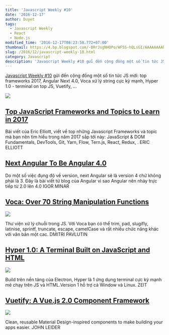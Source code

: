 ```yaml
---
title: 'Javascript Weekly #10'
date: '2016-12-17'
author: Duyet
tags:
  - Javascript Weekly
  - React
  - Node.js
modified_time: '2016-12-17T08:23:58.772+07:00'
thumbnail: https://4.bp.blogspot.com/-BRrJsgNHOPo/WFSS-hQLsGI/AAAAAAAAhGs/yDzG4caJSxEfSfL8ldoaWP77igcyefSVACK4B/s1600/Templating-Engines-for-JavaScript.png
slug: /2016/12/javascript-weekly-10.html
category: Javascript
description: 'Javascript Weekly #10 gửi đến cộng đồng một số tin tức JS mới: top frameworks 2017, Angular Next 4.0, Voca xử lý string cực kỳ mạnh, Hyper 1.0 - terminal on top JS, Vuetify, ...'
---
```


[Javascript Weekly #10](https://blog.duyet.net/2016/12/javascript-weekly-10.html) gửi đến cộng đồng một số tin tức JS mới: top frameworks 2017, Angular Next 4.0, Voca xử lý string cực kỳ mạnh, Hyper 1.0 - terminal on top JS, Vuetify, ...

![](https://4.bp.blogspot.com/-BRrJsgNHOPo/WFSS-hQLsGI/AAAAAAAAhGs/yDzG4caJSxEfSfL8ldoaWP77igcyefSVACK4B/s640/Templating-Engines-for-JavaScript.png)

## [Top JavaScript Frameworks and Topics to Learn in 2017](https://medium.com/javascript-scene/top-javascript-frameworks-topics-to-learn-in-2017-700a397b711?utm_source=duyetdev.com&utm_medium=blog)

Bài viết của Eric Elliott, viết về top những Javascript Frameworks và topic mà bạn nên tìm hiểu trong năm 2017 sắp tới này: JavaScript & DOM Fundamentals, DevTools, Git, Yarn, Flow, Tern.js, React, Redux, .
ERIC ELLIOTT

## [Next Angular To Be Angular 4.0](http://angularjs.blogspot.com/2016/12/ok-let-me-explain-its-going-to-be.html?utm_source=blog.duyetdev.com&utm_medium=blog)

Do một số việc đụng độ về version, next Angular sẽ là version 4 chứ không phải là 3. Đây là bài viết từ blog của Angular vì sao Angular nên nhảy trực tiếp từ 2.0 lên 4.0
IGOR MINAR

## [Voca: Over 70 String Manipulation Functions](https://vocajs.com/?utm_source=duyetdev.com&utm_medium=blog)

![](https://1.bp.blogspot.com/-jqnTwUimjlM/WFSQPsCY0bI/AAAAAAAAhGM/TXT0-izvFYIFI8Bk43cE7iUCdKFC5FpyQCK4B/s400/voca-logo.png)

Thư viện xử lý chuỗi trong JS. Với Voca bạn có thể trim, pad, slugifly, latinise, sprintf, truncate, escape, camelCase và rất nhiều chức năng khác với văn bản một cac.
DMITRI PAVLUTIN

## [Hyper 1.0: A Terminal Built on JavaScript and HTML](https://github.com/zeit/hyper)

![](https://3.bp.blogspot.com/-nMpf85kMJ3c/WFSQ1Wu3_YI/AAAAAAAAhGU/Lnglt-xEd9wsndvZ87RiNEgIHFZ756nTwCK4B/s1600/93807b6c-bd63-11e6-9557-c37a51ca913c.png)

Build trên nền tảng của Electron, Hyper là 1 ứng dụng terminal cực kỳ mạnh mẽ chạy trên JS và HTML.Version 1 hỗ trợ cả Window và Linux.
ZEIT

## [Vuetify: A Vue.js 2.0 Component Framework](https://vuetifyjs.com/?utm_source=blog.duyetdev.com&utm_medium=blog)

![](https://4.bp.blogspot.com/-9fO32ZSKZrs/WFSRpE9acTI/AAAAAAAAhGY/ViZGE_8VgaYaQJS8FwZhR4tocH2r_HByQCLcB/s1600/Screenshot%2Bfrom%2B2016-12-17%2B08-14-55.png)

Clean, reusable Material Design-inspired components to make building your apps easier.
JOHN LEIDER
